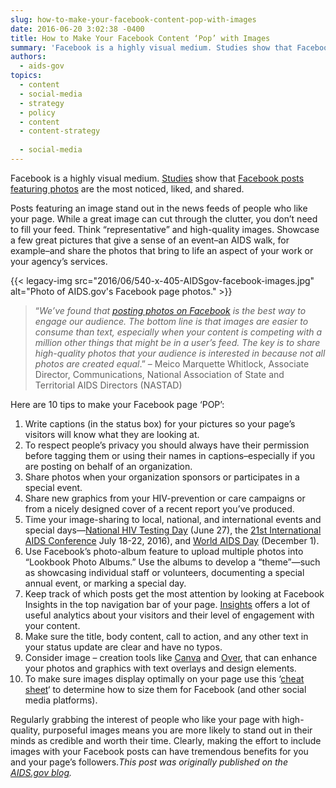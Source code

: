 ```yaml
---
slug: how-to-make-your-facebook-content-pop-with-images
date: 2016-06-20 3:02:38 -0400
title: How to Make Your Facebook Content ‘Pop’ with Images
summary: 'Facebook is a highly visual medium. Studies show that Facebook posts featuring photos are the most noticed, liked, and shared. Posts featuring an image stand out in the news feeds of people who like your page. While a great image can cut through the clutter, you don’t need to fill your feed. Think &ldquo;representative&rdquo; and high-quality'
authors:
  - aids-gov
topics:
  - content
  - social-media
  - strategy
  - policy
  - content
  - content-strategy
  
  - social-media
---
```


Facebook is a highly visual medium. [Studies](http://www.socialmediaexaminer.com/photos-generate-engagement-research) show that [Facebook posts featuring photos](https://www.facebook.com/AIDS.gov/) are the most noticed, liked, and shared.

Posts featuring an image stand out in the news feeds of people who like your page. While a great image can cut through the clutter, you don’t need to fill your feed. Think “representative” and high-quality images. Showcase a few great pictures that give a sense of an event–an AIDS walk, for example–and share the photos that bring to life an aspect of your work or your agency’s services.

{{< legacy-img src="2016/06/540-x-405-AIDSgov-facebook-images.jpg" alt="Photo of AIDS.gov's Facebook page photos." >}}

> &#8220;_We&#8217;ve found that [posting photos on Facebook](https://www.facebook.com/NASTAD/?fref=ts) is the best way to engage our audience. The bottom line is that images are easier to consume than text, especially when your content is competing with a million other things that might be in a user&#8217;s feed. The key is to share high-quality photos that your audience is interested in because not all photos are created equal_.&#8221; – Meico Marquette Whitlock, Associate Director, Communications, National Association of State and Territorial AIDS Directors (NASTAD)

Here are 10 tips to make your Facebook page ‘POP’:

  1. Write captions (in the status box) for your pictures so your page’s visitors will know what they are looking at.
  2. To respect people’s privacy you should always have their permission before tagging them or using their names in captions–especially if you are posting on behalf of an organization.
  3. Share photos when your organization sponsors or participates in a special event.
  4. Share new graphics from your HIV-prevention or care campaigns or from a nicely designed cover of a recent report you’ve produced.
  5. Time your image-sharing to local, national, and international events and special days—[National HIV Testing Day](https://www.aids.gov/news-and-events/awareness-days/hiv-testing-day/) (June 27), the [21st International AIDS Conference](http://www.aids2016.org/) July 18-22, 2016), and [World AIDS Day](https://www.aids.gov/news-and-events/awareness-days/world-aids-day/) (December 1).
  6. Use Facebook’s photo-album feature to upload multiple photos into &#8220;Lookbook Photo Albums.&#8221; Use the albums to develop a &#8220;theme&#8221;—such as showcasing individual staff or volunteers, documenting a special annual event, or marking a special day.
  7. Keep track of which posts get the most attention by looking at Facebook Insights in the top navigation bar of your page. [Insights](https://blog.kissmetrics.com/guide-to-facebook-insights/)  offers a lot of useful analytics about your visitors and their level of engagement with your content.
  8. Make sure the title, body content, call to action, and any other text in your status update are clear and have no typos.
  9. Consider image – creation tools like [Canva](https://www.canva.com/) and [Over](http://www.blessthisstuff.com/stuff/technology/apps/over-app-add-beautiful-text-to-photos/), that can enhance your photos and graphics with text overlays and design elements.
 10. To make sure images display optimally on your page use this &#8216;[cheat sheet](http://blog.hubspot.com/marketing/ultimate-guide-social-media-image-dimensions-infographic%23sm.00000bl8nhz9pacpzrufal1jfugrh)&#8216; to determine how to size them for Facebook (and other social media platforms).

Regularly grabbing the interest of people who like your page with high-quality, purposeful images means you are more likely to stand out in their minds as credible and worth their time. Clearly, making the effort to include images with your Facebook posts can have tremendous benefits for you and your page’s followers._This post was originally published on the [AIDS.gov blog](https://blog.aids.gov/)._
